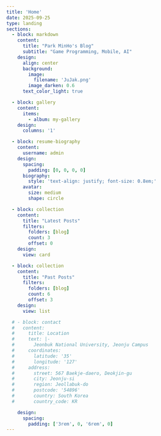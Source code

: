 ```yaml
---
title: 'Home'
date: 2025-09-25
type: landing
sections:
  - block: markdown
    content:
      title: "Park MinHo's Blog"
      subtitle: "Game Programming, Mobile, AI"
    design:
      align: center
      background:
        image:
          filename: 'JuJak.png'
        image_darken: 0.6
      text_color_light: true  

  - block: gallery
    content:
      items:
        - album: my-gallery 
    design:
      columns: '1'

  - block: resume-biography
    content:
      username: admin
    design:
      spacing:
        padding: [0, 0, 0, 0]
      biography:
        style: 'text-align: justify; font-size: 0.8em;'
      avatar:
        size: medium  
        shape: circle 

  - block: collection
    content:
      title: "Latest Posts"
      filters:
        folders: [blog]
        count: 3
        offset: 0
    design:
      view: card 

  - block: collection
    content:
      title: "Past Posts"
      filters:
        folders: [blog]
        count: 6
        offset: 3
    design:
      view: list 

  # - block: contact
  #   content:
  #     title: Location
  #     text: |-
  #       Jeonbuk National University, Jeonju Campus
  #     coordinates:
  #       latitude: '35'
  #       longitude: '127'
  #     address:
  #       street: 567 Baekje-daero, Deokjin-gu
  #       city: Jeonju-si
  #       region: Jeollabuk-do
  #       postcode: '54896'
  #       country: South Korea
  #       country_code: KR

    design:
      spacing:
        padding: ['3rem', 0, '6rem', 0]
---
```

